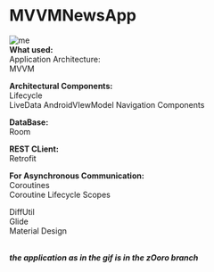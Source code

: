 # MVVMNewsApp
![me](https://github.com/bmstu1519/gifs/blob/master/mvvmNewsApp.gif)<br />
**What used:**<br />
Аpplication Аrchitecture:<br />
MVVM

**Architectural Components:**<br />
Lifecycle <br />
LiveData
AndroidVIewModel
Navigation Components

**DataBase:**<br />
Room<br />

**REST CLient:**<br />
Retrofit<br />

**For Asynchronous Communication:**<br />
Coroutines<br />
Coroutine Lifecycle Scopes<br />

DiffUtil<br />
Glide<br />
Material Design<br />
<br />

***the application as in the gif is in the zOoro branch***
